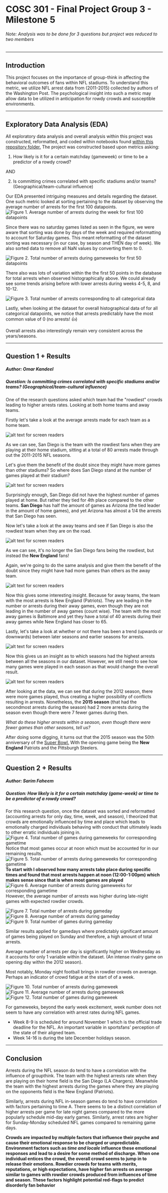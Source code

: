 # COSC 301 - Final Project Group 3 - Milestone 5 
###### *Note: Analysis was to be done for 3 questions but project was reduced to two members*
---
## Introduction

This project focuses on the importance of group-think in affecting the behavioral outcomes of fans within NFL stadiums. To understand this metric, we utilize NFL arrest data from (2011-2015) collected by authors of the Washington Post. The psychological insight into such a metric may allow data to be utilized in anticipation for rowdy crowds and susceptible environments.

--- 

## Exploratory Data Analysis (EDA)

All exploratory data analysis and overall analysis within this project was constructed, reformatted, and coded within notebooks found [within this repository folder.](https://github.com/ubco-W2022T1-cosc301/project-group03/tree/main/notebooks) The project was constructed based upon metrics asking:
1. How likely is it for a certain matchday (gameweek) or time to be a predictor of a rowdy crowd? 

AND

2. Is committing crimes correlated with specific stadiums and/or teams? (Geographical/team-cultural influence)

Our EDA presented intriguing measures and details regarding the dataset. One such metric looked at sorting pertaining to the dataset by observing the average number of arrests for the first 100 datapoints. 
![Figure 1. Average number of arrests during the week for first 100 datapoints](./images/EDA1analysis3.png) 

Since there was no saturday games listed as seen in the figure, we were aware that sorting was done by days of the week and required reformatting to account for Saturday games. This meant reformatting of the dataset sorting was necessary (in our case, by season and THEN day of week). We also sorted data to remove all NaN values by converting them to 0.

![Figure 2. Total number of arrests during  gameweeks for first 50 datapoints](./images/EDA2analysis3.png)

There also was lots of variation within the the first 50 points in the database for total arrests when observed histographically above. We could already see some trends arising before with lower arrests during weeks 4-5, 8, and 10-12.

![Figure 3. Total number of arrests corresponding to all categorical data](./images/EDA3analysis3.png)

Lastly, when looking at the dataset for overall histographical data of for all categorical datapoints, we notice that arrests predictably have the most common value of 0 (no arrests! 👍)

Overall arrests also interestingly remain very consistent across the years/seasons.

---

## Question 1 + Results

##### Author: Omar Kandeel

##### Question: Is committing crimes correlated with specific stadiums and/or teams? (Geographical/team-cultural influence)

One of the research questions asked which team had the "rowdiest" crowds leading to higher arrests rates. Looking at both home teams and away teams.

Firstly let's take a look at the average arrests made for each team as a home team.

![alt text for screen readers](./images/HomeArrests.png "Home arrests made")

As we can see, San Diego is the team with the rowdiest fans when they are playing at their home stadium, sitting at a total of 80 arrests made through out the 2011-2015 NFL seasons.

Let's give them the benefit of the doubt since they might have more games than other stadiums? So where does San Diego stand at the number of games played at their stadium?

![alt text for screen readers](./images/NumberofGames.png "Games per Stadium")

Surprisingly enough, San Diego did not have the highest number of games played at home. But rather they tied for 4th place compared to the other teams.
**San Diego** has half the amount of games as Arizona (the tied leader in the amount of home games), and yet Arizona has almost a 1/4 the arrests that San Diego has seen.

Now let's take a look at the away teams and see if San Diego is also the rowdiest team when they are on the road.

![alt text for screen readers](./images/AwayArrests.png "Away arrests")

As we can see, it's no longer the San Diego fans being the rowdiest, but instead the **New England** fans!

Again, we're going to do the same analysis and give them the benefit of the doubt since they might have had more games than others as the away team.

![alt text for screen readers](./images/NumAwayGs.png "Number of away games per team")

Now this gives some interesting insight. Because for away teams, the team with the most arrests is New England (Patriots). They are leading in the number or arrests during their away games, even though they are not leading in the number of away games (count wise). The team with the most away games is Baltimore and yet they have a total of 40 arrests during their away games while New England has closer to 65.

Lastly, let's take a look at whether or not there has been a trend (upwards or downwards) between later seasons and earlier seasons for arrests.

![alt text for screen readers](./images/SeasonalArrests.png "Number of arrests per season")

Now this gives us an insight as to which seasons had the highest arrests between all the seasons in our dataset. However, we still need to see how many games were played in each season as that would change the overall result.

![alt text for screen readers](./images/GamesPerSeason.png "Games per Season")

After looking at the data, we can see that during the 2012 season, there were more games played, thus creating a higher possibility of conflicts resulting in arrests. Nonetheless, the **2015 season** (that had the secondmost arrests during the season) had 2 more arrests during the season even though there were 7 fewer games during then.

*What do these higher arrests within a season, even though there were fewer games than other seasons, tell us?*

After doing some digging, it turns out that the 2015 season was the 50th anniversary of the [Super Bowl.](https://en.wikipedia.org/wiki/2015_NFL_season)
With the opening game being the **New England** Patriots and the Pittsburgh Steelers.

---

## Question 2 + Results

##### Author: Sarim Faheem 

##### Question: How likely is it for a certain matchday (game-week) or time to be a predictor of a rowdy crowd?

For this research question, once the dataset was sorted and reformatted (accounting arrests for only day, time, week, and season), I theorized that crowds are emotionally influenced by time and place which leads to emotionally charged individuals behaving with conduct that ultimately leads to other erratic individuals joining in. 
![Figure 4. Total number of games during  gameweeks for corresponding gametime](./images/fig3_analysis3.png)
Notice that most games occur at noon which must be accounted for in our remaining results.
![Figure 5. Total number of arrests during  gameweeks for corresponding gametime](./images/fig1_analysis3.png)
**To start with I observed how many arrests take place during specific times and found that most arrests happen at noon (12:00-1:00pm) which makes sense since that is when most games are played** 
![Figure 6. Average number of arrests during  gameweeks for corresponding gametime](./images/fig2_analysis3.png)
However, the average number of arrests was higher during late-night games with expected rowdier crowds.

![Figure 7. Total number of arrests during  gameday](./images/fig4_analysis3.png)
![Figure 8. Average number of arrests during  gameday](./images/fig5_analysis3.png)
![Figure 9. Total number of games during  gameday](./images/fig6_analysis3.png)


Similar results applied for gamedays where predictably significant amount of games being played on Sunday and therefore, a high amount of total arrests.

Average number of arrests per day is significantly higher on Wednesday as it accounts for only 1 variable within the dataset. (An intense rivalry game on opening day within the 2012 season).

Most notably, Monday night football brings in rowdier crowds on average. Perhaps an indicator of crowd fatigue at the start of of a week.

![Figure 10. Total number of arrests during  gameweek](./images/fig7_analysis3.png)
![Figure 11. Average number of arrests during  gameweek](./images/fig8_analysis3.png)
![Figure 12. Total number of games during  gameweek](./images/fig9_analysis3.png)

For gameweeks, beyond the early week excitement, week number does not seem to have any correlation with arrest rates during NFL games.

- Week 8-9 is scheduled for around November 1 which is the official trade deadline for the NFL. An important variable in sportsfans' perception of the state of their aligned team.
- Week 14-16 is during the late December holidays season.
---

## Conclusion

Arrests during the NFL season do tend to have a correlation with the influence of groupthink. The team with the highest arrests rate when they are playing on their home field is the San Diego (LA Chargers). Meanwhile the team with the highest arrests during the games where they are playing on the opponents field is the New England (Patriots).

Similarly, arrests during NFL in-season games do tend to have correlation with factors pertaining to time A. There seems to be a distinct correlation of higher arrests per game for late night games compared to the more popularly schedule mid-day early games. Similarly, arrest rates are higher for Sunday-Monday scheduled NFL games compared to remaining game days. 

**Crowds are impacted by multiple factors that influence their psyche and cause their emotional response to be charged or unpredictable. Environment factors such as *time and locale* influence these emotional responses and lead to a desire for some method of discharge. When one individual entices the crowd, the overall crowd seems to jump in to release their emotions. Rowdier crowds for teams with merits, reputations, or high expectations, have higher fan arrests on average similar to  games with rowdier crowds produced from influences of time and season. These factors highlight potential red-flags to predict disorderly fan behavior**


